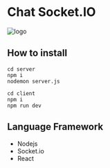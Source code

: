 # Chat Socket.IO

![logo](https://cdn.discordapp.com/attachments/1198124910950752288/1198370472681803897/image.png?ex=65bea879&is=65ac3379&hm=8d4d4cbe7febfc145cef87b244d5f3cd68090f0dfd3e6f25c9c9d40873211f17&)

## How to install
```
cd server
npm i
nodemon server.js
```

```
cd client
npm i
npm run dev
```

## Language Framework
* Nodejs
* Socket.io
* React
